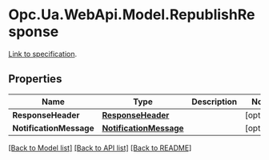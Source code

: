 # Opc.Ua.WebApi.Model.RepublishResponse
[Link to specification](https://reference.opcfoundation.org/v105/Core/docs/Part4/5.14.6/#5.14.6.2).

## Properties

Name | Type | Description | Notes
------------ | ------------- | ------------- | -------------
**ResponseHeader** | [**ResponseHeader**](ResponseHeader.md) |  | [optional] 
**NotificationMessage** | [**NotificationMessage**](NotificationMessage.md) |  | [optional] 

[[Back to Model list]](../README.md#documentation-for-models) [[Back to API list]](../README.md#documentation-for-api-endpoints) [[Back to README]](../README.md)

